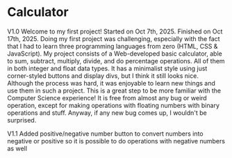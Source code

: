 # Calculator
V1.0
Welcome to my first project! Started on Oct 7th, 2025. Finished on Oct 17th, 2025.
Doing my first project was challenging, especially with the fact that I had to learn three programming languages from zero (HTML, CSS & JavaScript).
My project consists of a Web-developed basic calculator, able to sum, subtract, multiply, divide, and do percentage operations. All of them in both integer and float data types.
It has a minimalist style using just corner-styled buttons and display divs, but I think it still looks nice.
Although the process was hard, it was enjoyable to learn new things and use them in such a project. This is a great step to be more familiar with the Computer Science experience!
It is free from almost any bug or weird operation, except for making operations with floating numbers with binary operations and stuff. Anyway, if any new bug comes up, I wouldn't be surprised.

V1.1
Added positive/negative number button to convert numbers into negative or positive so it is possible to do operations with negative numbers as well
